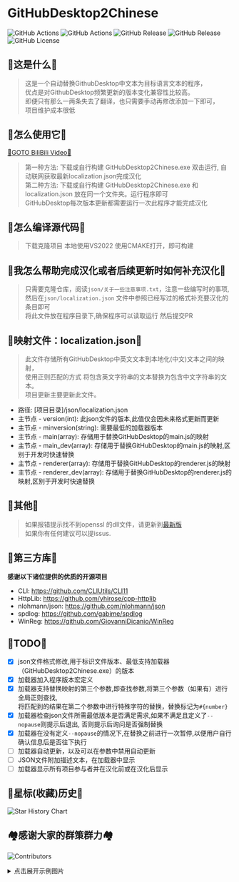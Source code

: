 # GitHubDesktop2Chinese

![GitHub Actions](https://img.shields.io/github/actions/workflow/status/cngege/GitHubDesktop2Chinese/build.yml)
![GitHub Actions](https://img.shields.io/github/actions/workflow/status/cngege/GitHubDesktop2Chinese/check.yml?label=合并检查)
![GitHub Release](https://img.shields.io/github/v/release/cngege/GitHubDesktop2Chinese)
![GitHub Release](https://img.shields.io/badge/Cpp-json-blue?logo=cplusplus)
![GitHub License](https://img.shields.io/github/license/cngege/GitHubDesktop2Chinese)



## 🥮这是什么🥮

> 这是一个自动替换GithubDesktop中文本为目标语言文本的程序，  
  优点是对GithubDesktop频繁更新的版本变化兼容性比较高。  
  即便只有那么一两条失去了翻译，也只需要手动再修改添加一下即可，  
  项目维护成本很低  

## 🎯怎么使用它🎯

[🎀GOTO BiliBili Video🎀](https://www.bilibili.com/video/BV17HpSeHEaC/)

> 第一种方法: 下载或自行构建 GitHubDesktop2Chinese.exe 双击运行, 自动联网获取最新localization.json完成汉化  
  第二种方法: 下载或自行构建 GitHubDesktop2Chinese.exe  和 localization.json  放在同一个文件夹。运行程序即可  
  GitHubDesktop每次版本更新都需要运行一次此程序才能完成汉化

## 🎏怎么编译源代码🎏

> 下载克隆项目 本地使用VS2022 使用CMAKE打开，即可构建

## 👕我怎么帮助完成汉化或者后续更新时如何补充汉化👕

> 只需要克隆仓库，阅读`json/关于一些注意事项.txt`，注意一些编写时的事项, 然后在`json/localization.json` 文件中参照已经写过的格式补充要汉化的条目即可  
  将此文件放在程序目录下,确保程序可以读取运行 然后提交PR

## 🍬映射文件：localization.json🍬
> 此文件存储所有GitHubDesktop中英文文本到本地化(中文)文本之间的映射，  
  使用正则匹配的方式 将包含英文字符串的文本替换为包含中文字符串的文本。  
  项目更新主要更新此文件。
  
- 路径: [项目目录]/json/localization.json 
- 主节点 - version(int): 此json文件的版本,此值仅会因未来格式更新而更新 
- 主节点 - minversion(string): 需要最低的加载器版本 
- 主节点 - main(array): 存储用于替换GitHubDesktop的main.js的映射 
- 主节点 - main_dev(array): 存储用于替换GitHubDesktop的main.js的映射,区别于开发时快速替换 
- 主节点 - renderer(array): 存储用于替换GitHubDesktop的renderer.js的映射 
- 主节点 - renderer_dev(array): 存储用于替换GitHubDesktop的renderer.js的映射,区别于开发时快速替换 


## 🧭其他🧭

> 如果报错提示找不到openssl 的dll文件，请更新到[最新版](https://github.com/cngege/GitHubDesktop2Chinese/releases)   
  如果你有任何建议可以提issus.


## 🍬第三方库🍬  
**感谢以下诸位提供的优质的开源项目**  

- CLI: https://github.com/CLIUtils/CLI11  
- HttpLib: https://github.com/yhirose/cpp-httplib  
- nlohmann/json: https://github.com/nlohmann/json  
- spdlog: https://github.com/gabime/spdlog  
- WinReg: https://github.com/GiovanniDicanio/WinReg  

## 🎋TODO🎋  
 - [x] json文件格式修改,用于标识文件版本、最低支持加载器（GitHubDesktop2Chinese.exe）的版本
 - [x] 加载器加入程序版本宏定义
 - [x] 加载器支持替换映射的第三个参数,即查找参数,将第三个参数（如果有）进行全局正则查找,  
       将匹配到的结果在第二个参数中进行特殊字符的替换，替换标记为`#{number}`
 - [x] 加载器检查json文件所需最低版本是否满足需求,如果不满足且定义了`--nopause`则提示后退出,
       否则提示后询问是否强制替换
 - [x] 加载器在没有定义`--nopause`的情况下,在替换之前进行一次暂停,以便用户自行确认信息后是否往下执行
 - [ ] 加载器自动更新，以及可以在参数中禁用自动更新
 - [ ] JSON文件附加描述文本，在加载器中显示
 - [ ] 加载器显示所有项目参与者并在汉化前或在汉化后显示

## 🍬星标(收藏)历史🍬
![Star History Chart](https://api.star-history.com/svg?repos=cngege/GitHubDesktop2Chinese&type=Date)

## 🏘️感谢大家的群策群力🏘️  
![Contributors](https://contrib.rocks/image?repo=cngege/GitHubDesktop2Chinese)

<details> 
    <summary>点击展开示例图片</summary>
<img src="https://github.com/lkyero/GitHubDesktop_zh/assets/28597788/3023d028-8f63-4919-8900-ab3e953a1f76" alt="展示图" />
</details>


